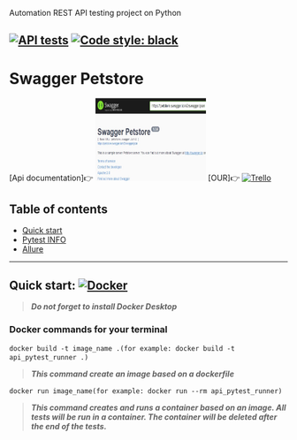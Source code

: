 Automation REST API testing project on Python

[![API tests](https://github.com/ivanovajulika/Api_Petstore/actions/workflows/action.yml/badge.svg)](https://github.com/ivanovajulika/Api_Petstore/actions/workflows/action.yml)
[![Code style: black](https://img.shields.io/badge/code%20style-black-000000.svg)](https://github.com/psf/black)
---
#  Swagger Petstore

[Api documentation]👉
[<img src="https://github.com/ivanovajulika/Api_Petstore/raw/main/picture/Swagger.jpg" alt='Swagger' width="200" height="150">](https://petstore.swagger.io/)
[OUR]👉
[<img src="https://logosmarken.com/wp-content/uploads/2021/03/Trello-Logo-650x366.png" alt='Trello' width="115" height="70">](https://trello.com/b/6n6e0r1L/psevdokodapip)

## Table of contents
- [Quick start](#some-start)
- [Pytest INFO](#some-pytest)
- [Allure](#some-allure)

___
## Quick start:<a name="some-stat"></a> [![Docker](https://img.shields.io/badge/docker-website-brightgreen.svg?style=flat-square)](https://docs.docker.com/)

> ***Do not forget to install Docker Desktop***

### **Docker commands for your terminal**
    docker build -t image_name .(for example: docker build -t api_pytest_runner .)
> ***This command create an image based on a dockerfile***

    docker run image_name(for example: docker run --rm api_pytest_runner)
> ***This command creates and runs a container based on an image. 
All tests will be run in a container. The container will be deleted after the end of the tests.***